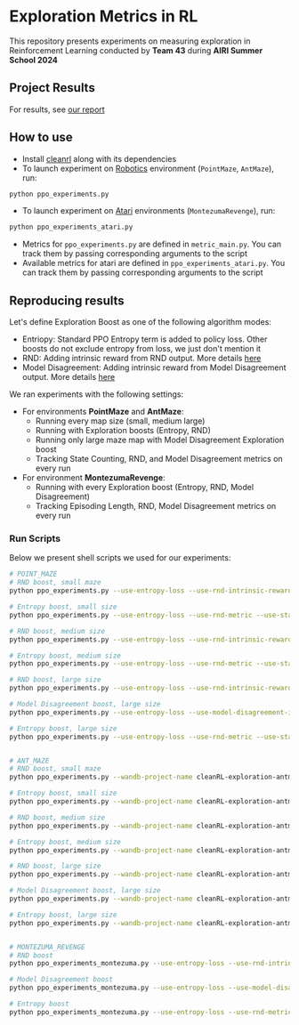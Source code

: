 # Exploration Metrics in RL
This repository presents experiments on measuring exploration in Reinforcement Learning conducted by **Team 43** during **AIRI Summer School 2024** 

## Project Results
For results, see [our report](REPORT.md)

## How to use
- Install [cleanrl](https://docs.cleanrl.dev) along with its dependencies 
- To launch experiment on [Robotics](https://robotics.farama.org) environment (`PointMaze`, `AntMaze`), run: 
```python
python ppo_experiments.py
```
- To launch experiment on [Atari](https://gymnasium.farama.org/environments) environments (`MontezumaRevenge`), run:
```python
python ppo_experiments_atari.py
```
- Metrics for `ppo_experiments.py` are defined in `metric_main.py`. You can track them by passing corresponding arguments to the script
- Available metrics for atari are defined in `ppo_experiments_atari.py`. You can track them by passing corresponding arguments to the script

## Reproducing results
Let's define Exploration Boost as one of the following algorithm modes:
- Entriopy: Standard PPO Entropy term is added to policy loss. Other boosts do not exclude entropy from loss, we just don't mention it
- RND: Adding intrinsic reward from RND output. More details [here](https://arxiv.org/pdf/1810.12894)
- Model Disagreement: Adding intrinsic reward from Model Disagreement output. More details [here](https://pathak22.github.io/exploration-by-disagreement/resources/icml19.pdf)

We ran experiments with the following settings:
- For environments **PointMaze** and **AntMaze**:
    - Running every map size (small, medium large)
    - Running with Exploration boosts (Entropy, RND)
    - Running only large maze map with Model Disagreement Exploration boost 
    - Tracking State Counting, RND, and Model Disagreement metrics on every run
- For environment **MontezumaRevenge**:
    - Running with every Exploration boost (Entropy, RND, Model Disagreement)
    - Tracking Episoding Length, RND, Model Disagreement metrics on every run

### Run Scripts
Below we present shell scripts we used for our experiments:

```bash
# POINT_MAZE
# RND boost, small maze
python ppo_experiments.py --use-entropy-loss --use-rnd-intrinsic-reward --use-rnd-metric --use-state-counting-metric --use-model-disagreement-metric --plot-visitation-map --track --env-map small --exp-name INT_REW_RND_SMALL 

# Entropy boost, small size
python ppo_experiments.py --use-entropy-loss --use-rnd-metric --use-state-counting-metric --use-model-disagreement-metric --plot-visitation-map --track --env-map small --exp-name INT_REW_NONE_SMALL 

# RND boost, medium size
python ppo_experiments.py --use-entropy-loss --use-rnd-intrinsic-reward --use-rnd-metric --use-state-counting-metric --use-model-disagreement-metric --track --plot-visitation-map --env-map medium --max-episode-steps 1200 --exp-name INT_REW_RND_MEDIUM 

# Entropy boost, medium size
python ppo_experiments.py --use-entropy-loss --use-rnd-metric --use-state-counting-metric --use-model-disagreement-metric --plot-visitation-map --track --env-map medium --max-episode-steps 1200 --exp-name INT_REW_NONE_MEDIUM 

# RND boost, large size
python ppo_experiments.py --use-entropy-loss --use-rnd-intrinsic-reward --use-rnd-metric --use-state-counting-metric --use-model-disagreement-metric --track --plot-visitation-map --env-map large --max-episode-steps 2400 --exp-name INT_REW_RND_LARGE 

# Model Disagreement boost, large size
python ppo_experiments.py --use-entropy-loss --use-model-disagreement-intrinsic-reward --use-rnd-metric --use-state-counting-metric --use-model-disagreement-metric --track --plot-visitation-map --env-map large --max-episode-steps 2400 --exp-name INT_REW_MD_LARGE 

# Entropy boost, large size
python ppo_experiments.py --use-entropy-loss --use-rnd-metric --use-state-counting-metric --use-model-disagreement-metric --plot-visitation-map --track --env-map large --max-episode-steps 2400 --exp-name INT_REW_NONE_LARGE 


# ANT_MAZE
# RND boost, small maze
python ppo_experiments.py --wandb-project-name cleanRL-exploration-antmaze --env-id AntMaze_UMaze-v4 --use-entropy-loss --use-rnd-intrinsic-reward --use-rnd-metric --use-state-counting-metric --use-model-disagreement-metric --plot-visitation-map --track --env-map small --exp-name INT_REW_RND_SMALL 

# Entropy boost, small size
python ppo_experiments.py --wandb-project-name cleanRL-exploration-antmaze --env-id AntMaze_UMaze-v4 --use-entropy-loss --use-rnd-metric --use-state-counting-metric --use-model-disagreement-metric --plot-visitation-map --track --env-map small --exp-name INT_REW_NONE_SMALL 

# RND boost, medium size
python ppo_experiments.py --wandb-project-name cleanRL-exploration-antmaze --env-id AntMaze_UMaze-v4 --use-entropy-loss --use-rnd-intrinsic-reward --use-rnd-metric --use-state-counting-metric --use-model-disagreement-metric --track --plot-visitation-map --env-map medium --max-episode-steps 1200 --exp-name INT_REW_RND_MEDIUM 

# Entropy boost, medium size
python ppo_experiments.py --wandb-project-name cleanRL-exploration-antmaze --env-id AntMaze_UMaze-v4 --use-entropy-loss --use-rnd-metric --use-state-counting-metric --use-model-disagreement-metric --plot-visitation-map --track --env-map medium --max-episode-steps 1200 --exp-name INT_REW_NONE_MEDIUM 

# RND boost, large size
python ppo_experiments.py --wandb-project-name cleanRL-exploration-antmaze --env-id AntMaze_UMaze-v4 --use-entropy-loss --use-rnd-intrinsic-reward --use-rnd-metric --use-state-counting-metric --use-model-disagreement-metric --track --plot-visitation-map --env-map large --max-episode-steps 2400 --exp-name INT_REW_RND_LARGE 

# Model Disagreement boost, large size
python ppo_experiments.py --wandb-project-name cleanRL-exploration-antmaze --env-id AntMaze_UMaze-v4 --use-entropy-loss --use-model-disagreement-intrinsic-reward --use-rnd-metric --use-state-counting-metric --use-model-disagreement-metric --track --plot-visitation-map --env-map large --max-episode-steps 2400 --exp-name INT_REW_MD_LARGE 

# Entropy boost, large size
python ppo_experiments.py --wandb-project-name cleanRL-exploration-antmaze --env-id AntMaze_UMaze-v4 --use-entropy-loss --use-rnd-metric --use-state-counting-metric --use-model-disagreement-metric --plot-visitation-map --track --env-map large --max-episode-steps 2400 --exp-name INT_REW_NONE_LARGE 


# MONTEZUMA_REVENGE
# RND boost
python ppo_experiments_montezuma.py --use-entropy-loss --use-rnd-intrinsic-reward --use-rnd-metric --use-model-disagreement-metric --track --capture-video --exp-name INT_REW_RND 

# Model Disagreement boost
python ppo_experiments_montezuma.py --use-entropy-loss --use-model-disagreement-intrinsic-reward --use-rnd-metric --use-model-disagreement-metric --track --capture-video --exp-name INT_REW_MD

# Entropy boost
python ppo_experiments_montezuma.py --use-entropy-loss --use-rnd-metric --use-model-disagreement-metric --track --capture-video --exp-name INT_REW_NONE 
```
